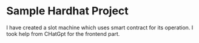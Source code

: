 # Sample Hardhat Project
I have created a slot machine which uses smart contract for its operation. I took help from CHatGpt for the frontend part.
